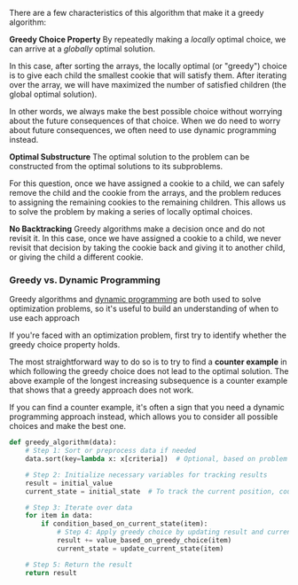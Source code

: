 There are a few characteristics of this algorithm that make it a greedy algorithm:

**Greedy Choice Property** By repeatedly making a _locally_ optimal choice, we can arrive at a _globally_ optimal solution.

In this case, after sorting the arrays, the locally optimal (or "greedy") choice is to give each child the smallest cookie that will satisfy them. After iterating over the array, we will have maximized the number of satisfied children (the global optimal solution).

In other words, we always make the best possible choice without worrying about the future consequences of that choice. When we do need to worry about future consequences, we often need to use dynamic programming instead.

**Optimal Substructure** The optimal solution to the problem can be constructed from the optimal solutions to its subproblems.

For this question, once we have assigned a cookie to a child, we can safely remove the child and the cookie from the arrays, and the problem reduces to assigning the remaining cookies to the remaining children. This allows us to solve the problem by making a series of locally optimal choices.

**No Backtracking** Greedy algorithms make a decision once and do not revisit it. In this case, once we have assigned a cookie to a child, we never revisit that decision by taking the cookie back and giving it to another child, or giving the child a different cookie.

### Greedy vs. Dynamic Programming

Greedy algorithms and [dynamic programming](https://www.hellointerview.com/learn/code/dynamic-programming/fundamentals) are both used to solve optimization problems, so it's useful to build an understanding of when to use each approach

If you're faced with an optimization problem, first try to identify whether the greedy choice property holds.

The most straightforward way to do so is to try to find a **counter example** in which following the greedy choice does not lead to the optimal solution. The above example of the longest increasing subsequence is a counter example that shows that a greedy approach does not work.

If you can find a counter example, it's often a sign that you need a dynamic programming approach instead, which allows you to consider all possible choices and make the best one.


```python
def greedy_algorithm(data):
    # Step 1: Sort or preprocess data if needed
    data.sort(key=lambda x: x[criteria])  # Optional, based on problem requirements

    # Step 2: Initialize necessary variables for tracking results
    result = initial_value
    current_state = initial_state  # To track the current position, count, or other criteria

    # Step 3: Iterate over data
    for item in data:
        if condition_based_on_current_state(item):
            # Step 4: Apply greedy choice by updating result and current state
            result += value_based_on_greedy_choice(item)
            current_state = update_current_state(item)

    # Step 5: Return the result
    return result


```